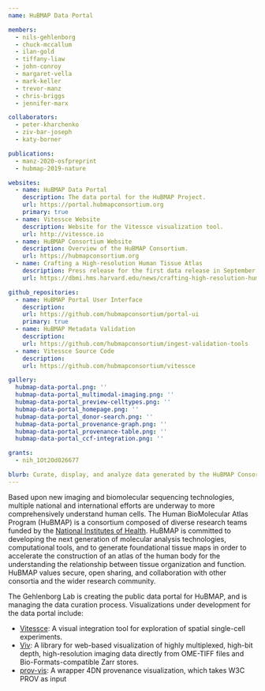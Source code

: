 ```yaml
---
name: HuBMAP Data Portal

members:
  - nils-gehlenborg
  - chuck-mccallum
  - ilan-gold
  - tiffany-liaw
  - john-conroy
  - margaret-vella
  - mark-keller
  - trevor-manz
  - chris-briggs
  - jennifer-marx  

collaborators:
  - peter-kharchenko
  - ziv-bar-joseph
  - katy-borner

publications:
  - manz-2020-osfpreprint
  - hubmap-2019-nature

websites:
  - name: HuBMAP Data Portal
    description: The data portal for the HuBMAP Project.
    url: https://portal.hubmapconsortium.org
    primary: true
  - name: Vitessce Website
    description: Website for the Vitessce visualization tool.
    url: http://vitessce.io
  - name: HuBMAP Consortium Website
    description: Overview of the HuBMAP Consortium.
    url: https://hubmapconsortium.org
  - name: Crafting a High-resolution Human Tissue Atlas
    description: Press release for the first data release in September 2020.
    url: https://dbmi.hms.harvard.edu/news/crafting-high-resolution-human-tissue-atlas

github_repositories:
  - name: HuBMAP Portal User Interface
    description:
    url: https://github.com/hubmapconsortium/portal-ui
    primary: true
  - name: HuBMAP Metadata Validation
    description: 
    url: https://github.com/hubmapconsortium/ingest-validation-tools
  - name: Vitessce Source Code
    description:
    url: https://github.com/hubmapconsortium/vitessce

gallery:
  hubmap-data-portal.png: ''
  hubmap-data-portal_multimodal-imaging.png: ''
  hubmap-data-portal_preview-celltypes.png: ''
  hubmap-data-portal_homepage.png: ''
  hubmap-data-portal_donor-search.png: ''
  hubmap-data-portal_provenance-graph.png: ''
  hubmap-data-portal_provenance-table.png: ''
  hubmap-data-portal_ccf-integration.png: ''

grants:
  - nih_1Ot2Od026677

blurb: Curate, display, and analyze data generated by the HuBMAP Consortium.
---
```


Based upon new imaging and biomolecular sequencing technologies, multiple national and international efforts are underway to more comprehensively understand human cells. The Human BioMolecular Atlas Program (HuBMAP) is a consortium composed of diverse research teams funded by the [National Institutes of Health](https://commonfund.nih.gov/HuBMAP). HuBMAP is committed to developing the next generation of molecular analysis technologies, computational tools, and to generate foundational tissue maps in order to accelerate the construction of an atlas of the human body for the understanding the relationship between tissue organization and function. HuBMAP values secure, open sharing, and collaboration with other consortia and the wider research community.

The Gehlenborg Lab is creating the public data portal for HuBMAP, and is managing the data curation process. Visualizations under development for the data portal include:

- [Vitessce](/research/projects/vitessce/): A visual integration tool for exploration of spatial single-cell experiments.
- [Viv](https://github.com/hms-dbmi/viv/): A library for web-based visualization of highly multiplexed, high-bit depth, high-resolution imaging data directly from OME-TIFF files and Bio-Formats-compatible Zarr stores.
- [prov-vis](https://github.com/hubmapconsortium/prov-vis/): A wrapper 4DN provenance visualization, which takes W3C PROV as input
